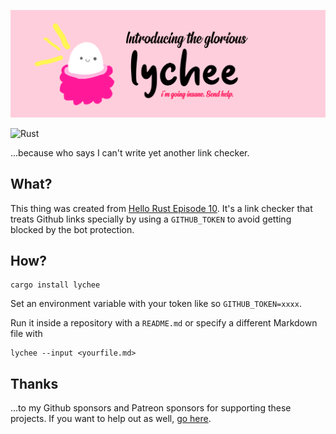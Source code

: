 ![lychee](assets/banner.png)

![Rust](https://github.com/hello-rust/lychee/workflows/Rust/badge.svg)

...because who says I can't write yet another link checker.

## What?

This thing was created from [Hello Rust Episode
10](https://hello-rust.show/10/). It's a link checker that treats Github links
specially by using a `GITHUB_TOKEN` to avoid getting blocked by the bot
protection.

## How?

```
cargo install lychee
```

Set an environment variable with your token like so `GITHUB_TOKEN=xxxx`.

Run it inside a repository with a `README.md` or specify a different Markdown
file with

```
lychee --input <yourfile.md>
```

## Thanks

...to my Github sponsors and Patreon sponsors for supporting these projects. If
you want to help out as well, [go here](https://github.com/sponsors/mre/).
